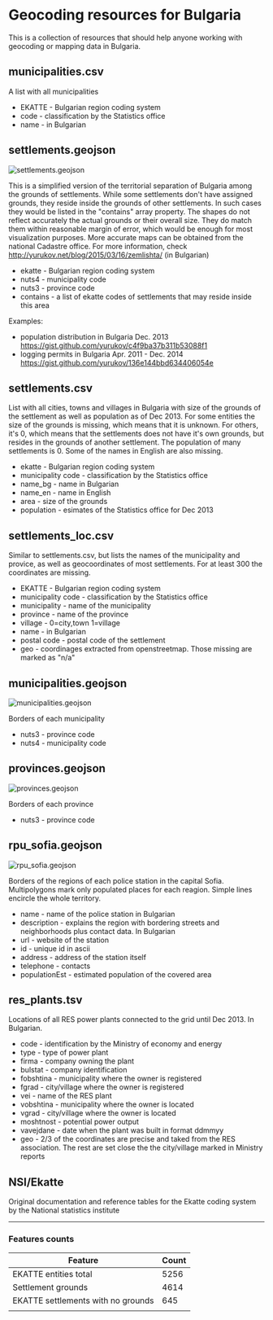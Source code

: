 Geocoding resources for Bulgaria
==================

This is a collection of resources that should help anyone working with geocoding or mapping data in Bulgaria.

municipalities.csv
------------------
A list with all municipalities
- EKATTE - Bulgarian region coding system
- code - classification by the Statistics office
- name - in Bulgarian


settlements.geojson
------------------
![settlements.geojson](screenshots/settlements.geojson.png)

This is a simplified version of the territorial separation of Bulgaria among the grounds of settlements. While some settlements don't have assigned grounds, they reside inside the grounds of other settlements. In such cases they would be listed in the "contains" array property.
The shapes do not reflect accurately the actual grounds or their overall size. They do match them within reasonable margin of error, which would be enough for most visualization purposes. More accurate maps can be obtained from the national Cadastre office.
For more information, check http://yurukov.net/blog/2015/03/16/zemlishta/ (in Bulgarian)
- ekatte - Bulgarian region coding system
- nuts4 - municipality code
- nuts3 - province code
- contains - a list of ekatte codes of settlements that may reside inside this area

Examples:
- population distribution in Bulgaria Dec. 2013 https://gist.github.com/yurukov/c4f9ba37b311b53088f1
- logging permits in Bulgaria Apr. 2011 - Dec. 2014 https://gist.github.com/yurukov/136e144bbd634406054e

settlements.csv
------------------
List with all cities, towns and villages in Bulgaria with size of the grounds of the settlement as well as population as of Dec 2013. For some entities the size of the grounds is missing, which means that it is unknown. For others, it's 0, which means that the settlements does not have it's own grounds, but resides in the grounds of another settlement. The population of many settlements is 0. Some of the names in English are also missing.
- ekatte - Bulgarian region coding system
- municipality code - classification by the Statistics office
- name_bg - name in Bulgarian
- name_en - name in English
- area - size of the grounds
- population - esimates of the Statistics office for Dec 2013

settlements_loc.csv
------------------
Similar to settlements.csv, but lists the names of the municipality and provice, as well as geocoordinates of most settlements. For at least 300 the coordinates are missing.
- EKATTE - Bulgarian region coding system
- municipality code - classification by the Statistics office
- municipality - name of the municipality
- province - name of the province
- village - 0=city,town 1=village
- name - in Bulgarian
- postal code - postal code of the settlement
- geo - coordinages extracted from openstreetmap. Those missing are marked as "n/a"


municipalities.geojson
------------------
![municipalities.geojson](screenshots/municipalities.geojson.png)

Borders of each municipality
- nuts3 - province code
- nuts4 - municipality code

provinces.geojson
------------------
![provinces.geojson](screenshots/provinces.geojson.png)

Borders of each province
- nuts3 - province code

rpu_sofia.geojson
------------------
![rpu_sofia.geojson](screenshots/rpu_sofia.geojson.png)

Borders of the regions of each police station in the capital Sofia. Multipolygons mark only populated places for each reagion. Simple lines encircle the whole territory.
- name - name of the police station in Bulgarian
- description - explains the region with bordering streets and neighborhoods plus contact data. In Bulgarian
- url - website of the station
- id - unique id in ascii
- address - address of the station itself
- telephone - contacts
- populationEst - estimated population of the covered area

res_plants.tsv
------------------
Locations of all RES power plants connected to the grid until Dec 2013. In Bulgarian.
- code - identification by the Ministry of economy and energy
- type - type of power plant
- firma - company owning the plant
- bulstat - company identification
- fobshtina - municipality where the owner is registered
- fgrad - city/village where the owner is registered
- vei - name of the RES plant
- vobshtina - municipality where the owner is located
- vgrad - city/village where the owner is located
- moshtnost - potential power output
- vavejdane - date when the plant was built in format ddmmyy
- geo - 2/3 of the coordinates are precise and taked from the RES association. The rest are set close the the city/village marked in Ministry reports

NSI/Ekatte
------------------
Original documentation and reference tables for the Ekatte coding system by the National statistics institute



------------

### Features counts

| Feature                            |         Count |
| ---------------------------------- | ------------- |
| EKATTE entities total              |          5256 |
| Settlement grounds                 |          4614 |
| EKATTE settlements with no grounds |           645 |
|                                    |               |
